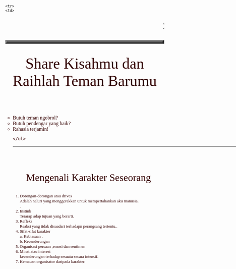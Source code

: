<html><head><meta http-equiv="Content-Type" content="text/html; charset=ISO-8859-1">
<title>Sanggar Singgah Opie Teta
</title>
</head>


  
<br><br><br><br><br>					
<table width="300" height="12" align="left" border="5">
	<tbody><tr>
	<td>
		<h1 align="center">
		<valign="left">
		<font face="AdineKirnberg">
		<font size="6">
		<font color="330000">
		<b>My Profil</b><br>
                
		</font>
		</font>
		</font>
		
		</valign="left"></h1>
            
                                                        <font face="tahoma">
							<font size="4">
							<p align="center">
							<font color="330000">	
						         <b>
							Low profil and always keep smile it's my style<br>
                                                        Selalu berusaha tersenyum dan bersabar demi yg terbaik<br>
                                                        Ketulusan menjadi keutamaan langkah saya<br>                                                        
							</b>
						
							
							</font>
							</p>
							</font>
							</font> 

	</td>
	</tr>
	<tr>
	<td>
		<h1 align="center">
		<font face="Calibri">
		<font size="5">
		<font color="330000">
		Nama: Novia Ratnasari<br>
		Off : PTI A<br>
		NIM: 110533406970<br>	
		</font>
		</font>
		</font>
		</h1>
	</td>
	</tr>
<tr>
	<td>
		<h1 align="center">
		<valign="left">
		<font face="AdineKirnberg">
		<font size="5">
		<font color="330000">
		<pre><b><a href="http://www.facebook.com/Noviars">My Facebook</a></b></pre>
		</font>
		</font>
		</font>
		
		</valign="left"></h1>
	</td>
	</tr>
<tr>
	<td>
		<h1 align="center">
		<font face="AdineKirnberg">
		<font size="4">
		<font color="330000">
		<pre><b><a href="https://twitter.com/Rs_Novia/">My Twit</a></b></pre>		
		</font>
		</font>
		</font>
		</h1>
	</td>
	</tr>	

	<tr>
	<td>
<marquee direction="center">
		
	</td>
	</tr>

	
	
		

</tbody></table>

<hr>
<font face="AdineKirnberg">
<font size="8">
<font color="330000">
<p align="center">
Share Kisahmu dan Raihlah Teman Barumu
</p>
</font>
</font>
</font>

<br>

<font face="Tahoma">

<font size="3">
<font color="330000">
<p align="center">
	</p><ul type="circle">
		<li>Butuh teman ngobrol?</li>
		<li>Butuh pendengar yang baik?</li>
		<li>Rahasia terjamin!</li>	
			
	</ul>	
<p></p>
</font>
</font>
</font>
<hr color="black" width="750" height="45" align="center"><br><br>
	


<font face="AdineKirnberg">
<font size="6">
<font color="330000">
<p align="center">
	Mengenali Karakter Seseorang
</p>
</font>
</font>
</font>

<font face="Tahoma">
<font size="2">
<font color="330000">
<p align="center">
	
1.	Dorongan-dorongan atau drives<br>
	Adalah naluri yang menggerakkan untuk mempertahankan aku manusia.<br>.
2.	Instink<br>
	Terarap adap tujuan yang berarti.<br>
3.	Refleks<br>
	Reaksi yang tidak disaadari terhadapn perangsang tertentu..<br>
4.	Sifat-sifat karakter<br>
a.	Kebiasaan .<br>
b.	Kecenderungan<br>
5.	Organisasi persaan ,emosi dan sentimen<br>
6.	Minat atau interest <br>
	kecenderungan terhadap sesuatu secara intensif.<br>
7.	Kemauan:organisator daripada karakter.<br>

</p>
</font>

</font>
</font>

</html>
